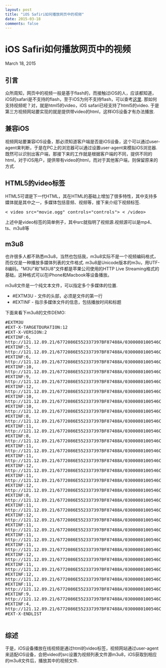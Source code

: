 ```yaml
---
layout: post
title: "iOS Safiri如何播放网页中的视频"
date: 2015-03-18
comments: false
---
```

# iOS Safiri如何播放网页中的视频
March 18, 2015

## 引言
众所周知，网页中的视频一般是基于flash的，而接触过iOS的人，应该都知道，iOS的safari是不支持的flash，至于iOS为何不支持flash，可以查考[这里](http://www.zhihu.com/question/19609079). 那如何支持视频呢？对，就是html5的video，iOS safari已经支持了html5的video. 于是第三方视频网站要实现的就是提供带video的html，这样iOS设备才有办法播放.

## 兼容iOS
视频网站要兼容iOS设备，那必须知道客户端是否是iOS设备，这个可以通过user-agent来判断，于是在PC上的浏览器可以通过设置user-agent来模拟iOS浏览器. 既然可以识别出客户端，那接下来的工作就是根据客户端的不同，提供不同的html，对于iOS用户，提供带有video的html，而对于其他客户端，则保留原来的方式.

## HTML5的video标签
HTML5可谓是下一代HTML，其在HTML的基础上增加了很多特性，其中支持多媒体就是其中之一，多媒体包括音频、视频等，接下来介绍下视频标签.
<pre>
< video src="movie.ogg" controls="controls"> < /video>
</pre>
上述中是video标签的简单例子，其中src就指明了视频源.视频源可以是mp4、ts、m3u8等

## m3u8
也许很多人都不熟悉m3u8，当然也包括我，m3u8实际不是一个视频编码格式，而仅仅是一种播放多媒体列表的文件格式. m3u8是Unicode版本的m3u，用UTF-8编码。"M3U"和"M3U8"文件都是苹果公司使用的HTTP Live Streaming格式的基础，这种格式可以在iPhone和Macbook等设备播放。

m3u8文件是一个纯文本文件，可以指定多个多媒体的位置.

* \#EXTM3U - 文件的头部，必须是文件的第一行
* \#EXTINF - 指示多媒体文件的信息，包括播放时间和标题

下面来看下m3u8的文件DEMO:
<pre>
#EXTM3U
#EXT-X-TARGETDURATION:12
#EXT-X-VERSION:2
#EXTINF:6,
http://121.12.89.21/6772086E552337397BF87488A/0300080100546C4E8E39C501DB0DC93150BCFB-DFBD-8638-4B96-9661586BFA43.mp4?ts_start=0&ts_end=5.906&ts_seg_no=0&ts_keyframe=1
#EXTINF:5,
http://121.12.89.21/6772086E552337397BF87488A/0300080100546C4E8E39C501DB0DC93150BCFB-DFBD-8638-4B96-9661586BFA43.mp4?ts_start=5.906&ts_end=10.661&ts_seg_no=1&ts_keyframe=1
#EXTINF:6,
http://121.12.89.21/6772086E552337397BF87488A/0300080100546C4E8E39C501DB0DC93150BCFB-DFBD-8638-4B96-9661586BFA43.mp4?ts_start=10.661&ts_end=16.667&ts_seg_no=2&ts_keyframe=1
#EXTINF:10,
http://121.12.89.21/6772086E552337397BF87488A/0300080100546C4E8E39C501DB0DC93150BCFB-DFBD-8638-4B96-9661586BFA43.mp4?ts_start=16.667&ts_end=27.136&ts_seg_no=3&ts_keyframe=1
#EXTINF:9,
http://121.12.89.21/6772086E552337397BF87488A/0300080100546C4E8E39C501DB0DC93150BCFB-DFBD-8638-4B96-9661586BFA43.mp4?ts_start=27.136&ts_end=36.019&ts_seg_no=4&ts_keyframe=1
#EXTINF:12,
http://121.12.89.21/6772086E552337397BF87488A/0300080100546C4E8E39C501DB0DC93150BCFB-DFBD-8638-4B96-9661586BFA43.mp4?ts_start=36.019&ts_end=47.823&ts_seg_no=5&ts_keyframe=1
#EXTINF:10,
http://121.12.89.21/6772086E552337397BF87488A/0300080100546C4E8E39C501DB0DC93150BCFB-DFBD-8638-4B96-9661586BFA43.mp4?ts_start=47.823&ts_end=58.083&ts_seg_no=6&ts_keyframe=1
#EXTINF:10,
http://121.12.89.21/6772086E552337397BF87488A/0300080100546C4E8E39C501DB0DC93150BCFB-DFBD-8638-4B96-9661586BFA43.mp4?ts_start=58.083&ts_end=67.843&ts_seg_no=7&ts_keyframe=1
#EXTINF:8,
http://121.12.89.21/6772086E552337397BF87488A/0300080100546C4E8E39C501DB0DC93150BCFB-DFBD-8638-4B96-9661586BFA43.mp4?ts_start=67.843&ts_end=75.684&ts_seg_no=8&ts_keyframe=1
#EXTINF:11,
http://121.12.89.21/6772086E552337397BF87488A/0300080100546C4E8E39C501DB0DC93150BCFB-DFBD-8638-4B96-9661586BFA43.mp4?ts_start=75.684&ts_end=86.862&ts_seg_no=9&ts_keyframe=1
#EXTINF:8,
http://121.12.89.21/6772086E552337397BF87488A/0300080100546C4E8E39C501DB0DC93150BCFB-DFBD-8638-4B96-9661586BFA43.mp4?ts_start=86.862&ts_end=94.786&ts_seg_no=10&ts_keyframe=1
#EXTINF:11,
http://121.12.89.21/6772086E552337397BF87488A/0300080100546C4E8E39C501DB0DC93150BCFB-DFBD-8638-4B96-9661586BFA43.mp4?ts_start=94.786&ts_end=105.672&ts_seg_no=11&ts_keyframe=1
#EXTINF:11,
http://121.12.89.21/6772086E552337397BF87488A/0300080100546C4E8E39C501DB0DC93150BCFB-DFBD-8638-4B96-9661586BFA43.mp4?ts_start=105.672&ts_end=116.892&ts_seg_no=12&ts_keyframe=1
#EXTINF:12,
http://121.12.89.21/6772086E552337397BF87488A/0300080100546C4E8E39C501DB0DC93150BCFB-DFBD-8638-4B96-9661586BFA43.mp4?ts_start=116.892&ts_end=128.529&ts_seg_no=13&ts_keyframe=1
#EXTINF:11,
http://121.12.89.21/6772086E552337397BF87488A/0300080100546C4E8E39C501DB0DC93150BCFB-DFBD-8638-4B96-9661586BFA43.mp4?ts_start=128.529&ts_end=139.998&ts_seg_no=14&ts_keyframe=1
#EXTINF:12,
http://121.12.89.21/6772086E552337397BF87488A/0300080100546C4E8E39C501DB0DC93150BCFB-DFBD-8638-4B96-9661586BFA43.mp4?ts_start=139.998&ts_end=151.552&ts_seg_no=15&ts_keyframe=1
#EXTINF:8,
http://121.12.89.21/6772086E552337397BF87488A/0300080100546C4E8E39C501DB0DC93150BCFB-DFBD-8638-4B96-9661586BFA43.mp4?ts_start=151.552&ts_end=159.643&ts_seg_no=16&ts_keyframe=1
#EXTINF:11,
http://121.12.89.21/6772086E552337397BF87488A/0300080100546C4E8E39C501DB0DC93150BCFB-DFBD-8638-4B96-9661586BFA43.mp4?ts_start=159.643&ts_end=171.071&ts_seg_no=17&ts_keyframe=1
#EXTINF:12,
http://121.12.89.21/6772086E552337397BF87488A/0300080100546C4E8E39C501DB0DC93150BCFB-DFBD-8638-4B96-9661586BFA43.mp4?ts_start=171.071&ts_end=182.624&ts_seg_no=18&ts_keyframe=1
#EXTINF:11,
http://121.12.89.21/6772086E552337397BF87488A/0300080100546C4E8E39C501DB0DC93150BCFB-DFBD-8638-4B96-9661586BFA43.mp4?ts_start=182.624&ts_end=193.802&ts_seg_no=19&ts_keyframe=1
#EXTINF:11,
http://121.12.89.21/6772086E552337397BF87488A/0300080100546C4E8E39C501DB0DC93150BCFB-DFBD-8638-4B96-9661586BFA43.mp4?ts_start=193.802&ts_end=204.396&ts_seg_no=20&ts_keyframe=1
#EXTINF:11,
http://121.12.89.21/6772086E552337397BF87488A/0300080100546C4E8E39C501DB0DC93150BCFB-DFBD-8638-4B96-9661586BFA43.mp4?ts_start=204.396&ts_end=215.324&ts_seg_no=21&ts_keyframe=1
#EXTINF:12,
http://121.12.89.21/6772086E552337397BF87488A/0300080100546C4E8E39C501DB0DC93150BCFB-DFBD-8638-4B96-9661586BFA43.mp4?ts_start=215.324&ts_end=226.918&ts_seg_no=22&ts_keyframe=1
#EXTINF:11,
http://121.12.89.21/6772086E552337397BF87488A/0300080100546C4E8E39C501DB0DC93150BCFB-DFBD-8638-4B96-9661586BFA43.mp4?ts_start=226.918&ts_end=237.888&ts_seg_no=23&ts_keyframe=1
#EXTINF:12,
http://121.12.89.21/6772086E552337397BF87488A/0300080100546C4E8E39C501DB0DC93150BCFB-DFBD-8638-4B96-9661586BFA43.mp4?ts_start=237.888&ts_end=249.691&ts_seg_no=24&ts_keyframe=1
#EXTINF:11,
http://121.12.89.21/6772086E552337397BF87488A/0300080100546C4E8E39C501DB0DC93150BCFB-DFBD-8638-4B96-9661586BFA43.mp4?ts_start=249.691&ts_end=260.327&ts_seg_no=25&ts_keyframe=1
#EXTINF:9,
http://121.12.89.21/6772086E552337397BF87488A/0300080100546C4E8E39C501DB0DC93150BCFB-DFBD-8638-4B96-9661586BFA43.mp4?ts_start=260.327&ts_end=269.711&ts_seg_no=26&ts_keyframe=1
#EXTINF:4,
http://121.12.89.21/6772086E552337397BF87488A/0300080100546C4E8E39C501DB0DC93150BCFB-DFBD-8638-4B96-9661586BFA43.mp4?ts_start=269.711&ts_end=273.34&ts_seg_no=27&ts_keyframe=1
#EXT-X-ENDLIST

</pre>

## 综述
于是，iOS设备播放在线视频是通过html的video标签，视频网站通过user-agent来适配iOS设备，会把video的src设置为视频列表文件源m3u8，iOS获取到相应的m3u8文件后，播放其中的视频文件.
